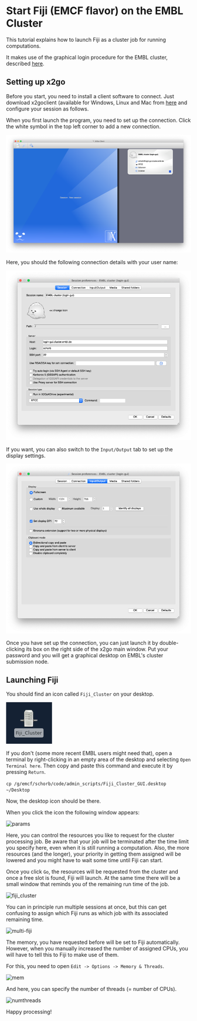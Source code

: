 # Start Fiji (EMCF flavor) on the EMBL Cluster

This tutorial explains how to launch Fiji as a cluster job for running computations.

It makes use of the graphical login procedure for the EMBL cluster, described [here](https://wiki.embl.de/cluster/Env).


## Setting up x2go

Before you start, you need to install a client software to connect.
Just download x2goclient (available for Windows, Linux and Mac from [here](https://wiki.x2go.org/doku.php/doc:installation:x2goclient) and configure your session as follows.

When you first launch the program, you need to set up the connection. Click the white symbol in the top left corner to add a new connection.

![x2go](doc/img/X2go.png "x2go")

Here, you should the following connection details with your user name:

![x2go_connect](doc/img/conn_01.png "x2go - connection details")

If you want, you can also switch to the `Input/Output` tab to set up the display settings.

![x2go_disp](doc/img/conn_disp.png "x2go - display settings")


Once you have set up the connection, you can just launch it by double-clicking its box on the right side of the x2go main window. Put your password and you will get a graphical desktop on EMBL's cluster submission node.

## Launching Fiji

You should find an icon called `Fiji_Cluster` on your desktop.

![desktop](doc/img/desktop_icon.png "Fiji - Desktop icon")

If you don't (some more recent EMBL users might need that), open a terminal by right-clicking in an empty area of the desktop and selecting `Open Terminal here`.
Then copy and paste this command and execute it by pressing `Return`.

```cp /g/emcf/schorb/code/admin_scripts/Fiji_Cluster_GUI.desktop ~/Desktop```

Now, the desktop icon should be there.

When you click the icon the following window appears:

![params](doc/img/fiji_cluster_params.png "Fiji - Cluster parameters")

Here, you can control the resources you like to request for the cluster processing job. Be aware that your job will be terminated after the time limit you specify here, even when it is still running a computation. Also, the more resources (and the longer), your priority in getting them assigned will be lowered and you might have to wait some time until Fiji can start.

Once you click `Go`, the resources will be requested from the cluster and once a free slot is found, Fiji will launch. At the same time there will be a small window that reminds you of the remaining run time of the job.

![fiji_cluster](doc/img/cluster_fiji.png "Fiji - Cluster run")

You can in principle run multiple sessions at once, but this can get confusing to assign which Fiji runs as which job with its associated remaining time.

![multi-fiji](doc/img/multi-fiji.png "Fiji - multiple sessions")

The memory, you have requested before will be set to Fiji automatically. However, when you manually increased the number of assigned CPUs, you will have to tell this to Fiji to make use of them.

For this, you need to open `Edit -> Options -> Memory & Threads`.

![mem](doc/img/mem_threads.png "Fiji - Cluster parameters")

And here, you can specify the number of threads (= number of CPUs).


![numthreads](doc/img/mem_threads_01.png "Fiji - Cluster parameters")

Happy processing!
